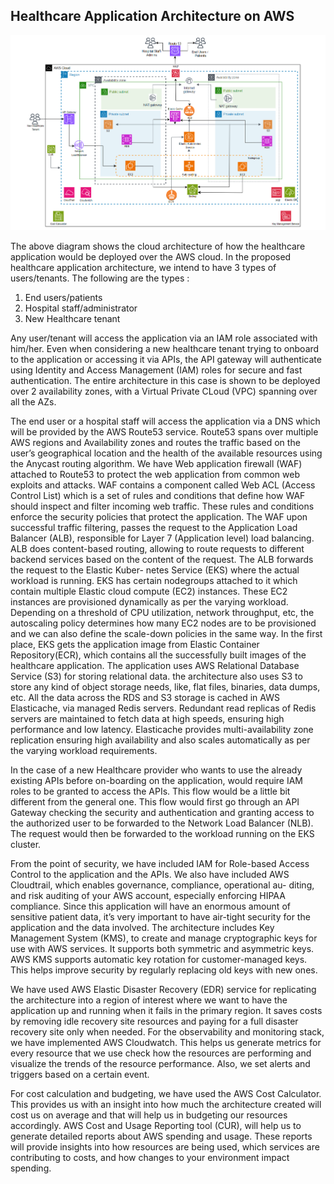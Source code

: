 ## Healthcare Application Architecture on AWS
![alt text](https://github.com/devanshi39/Cloud-Architecture-Project/blob/main/Cloud_arch.png)


The above diagram shows the cloud architecture of how the healthcare application would be deployed over
the AWS cloud. In the proposed healthcare application architecture, we intend to have 3 types of users/tenants. The following
are the types :


1. End users/patients
2. Hospital staff/administrator
3. New Healthcare tenant


Any user/tenant will access the application via an IAM role associated with him/her. Even when considering a new healthcare tenant trying to onboard to the application or accessing it via APIs, the API gateway will
authenticate using Identity and Access Management (IAM) roles for secure and fast authentication. The entire architecture in this case is shown to be deployed over 2 availability zones, with a Virtual Private
CLoud (VPC) spanning over all the AZs. 

The end user or a hospital staff will access the application via a DNS which will be provided by the AWS Route53 service. Route53 spans over multiple AWS regions and Availability zones and routes the traffic
based on the user’s geographical location and the health of the available resources using the Anycast routing algorithm. We have Web application firewall (WAF) attached to Route53 to protect the web application
from common web exploits and attacks. WAF contains a component called Web ACL (Access Control List) which is a set of rules and conditions that define how WAF should inspect and filter incoming web traffic.
These rules and conditions enforce the security policies that protect the application. The WAF upon successful traffic filtering, passes the request to the Application Load Balancer (ALB), responsible for Layer 7
(Application level) load balancing. ALB does content-based routing, allowing to route requests to different backend services based on the content of the request. The ALB forwards the request to the Elastic Kuber-
netes Service (EKS) where the actual workload is running. EKS has certain nodegroups attached to it which contain multiple Elastic cloud compute (EC2) instances. These EC2 instances are provisioned dynamically
as per the varying workload. Depending on a threshold of CPU utilization, network throughput, etc, the autoscaling policy determines how many EC2 nodes are to be provisioned and we can also define the scale-down
policies in the same way. In the first place, EKS gets the application image from Elastic Container Repository(ECR), which contains all the successfully built images of the healthcare application. The application uses
AWS Relational Database Service (S3) for storing relational data. the architecture also uses S3 to store any kind of object storage needs, like, flat files, binaries, data dumps, etc. All the data across the RDS and S3
storage is cached in AWS Elasticache, via managed Redis servers. Redundant read replicas of Redis servers are maintained to fetch data at high speeds, ensuring high performance and low latency. Elasticache provides
multi-availability zone replication ensuring high availability and also scales automatically as per the varying workload requirements.


In the case of a new Healthcare provider who wants to use the already existing APIs before on-boarding
on the application, would require IAM roles to be granted to access the APIs. This flow would be a little
bit different from the general one. This flow would first go through an API Gateway checking the security
and authentication and granting access to the authorized user to be forwarded to the Network Load Balancer
(NLB). The request would then be forwarded to the workload running on the EKS cluster.


From the point of security, we have included IAM for Role-based Access Control to the application and
the APIs. We also have included AWS Cloudtrail, which enables governance, compliance, operational au-
diting, and risk auditing of your AWS account, especially enforcing HIPAA compliance. Since this application
will have an enormous amount of sensitive patient data, it’s very important to have air-tight security for the
application and the data involved. The architecture includes Key Management System (KMS), to create
and manage cryptographic keys for use with AWS services. It supports both symmetric and asymmetric
keys. AWS KMS supports automatic key rotation for customer-managed keys. This helps improve security
by regularly replacing old keys with new ones.


We have used AWS Elastic Disaster Recovery (EDR) service for replicating the architecture into a region of interest where we want to have the application up and running when it fails in the primary region.
It saves costs by removing idle recovery site resources and paying for a full disaster recovery site only when
needed. For the observability and monitoring stack, we have implemented AWS Cloudwatch. This helps
us generate metrics for every resource that we use check how the resources are performing and visualize the
trends of the resource performance. Also, we set alerts and triggers based on a certain event.


For cost calculation and budgeting, we have used the AWS Cost Calculator. This provides us with an
insight into how much the architecture created will cost us on average and that will help us in budgeting our
resources accordingly. AWS Cost and Usage Reporting tool (CUR), will help us to generate detailed reports
about AWS spending and usage. These reports will provide insights into how resources are being used, which
services are contributing to costs, and how changes to your environment impact spending.
